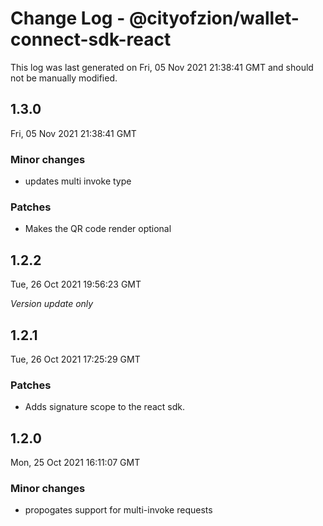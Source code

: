 # Change Log - @cityofzion/wallet-connect-sdk-react

This log was last generated on Fri, 05 Nov 2021 21:38:41 GMT and should not be manually modified.

## 1.3.0
Fri, 05 Nov 2021 21:38:41 GMT

### Minor changes

- updates multi invoke type

### Patches

- Makes the QR code render optional

## 1.2.2
Tue, 26 Oct 2021 19:56:23 GMT

_Version update only_

## 1.2.1
Tue, 26 Oct 2021 17:25:29 GMT

### Patches

- Adds signature scope to the react sdk.

## 1.2.0
Mon, 25 Oct 2021 16:11:07 GMT

### Minor changes

- propogates support for multi-invoke requests

